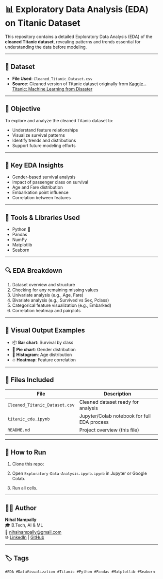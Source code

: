 # 📊 Exploratory Data Analysis (EDA) on Titanic Dataset

This repository contains a detailed Exploratory Data Analysis (EDA) of the **cleaned Titanic dataset**, revealing patterns and trends essential for understanding the data before modeling.

---

## 📂 Dataset

- **File Used**: `Cleaned_Titanic_Dataset.csv`
- **Source**: Cleaned version of Titanic dataset originally from [Kaggle - Titanic: Machine Learning from Disaster](https://www.kaggle.com/c/titanic/data)

---

## 🎯 Objective

To explore and analyze the cleaned Titanic dataset to:
- Understand feature relationships
- Visualize survival patterns
- Identify trends and distributions
- Support future modeling efforts

---

## 📌 Key EDA Insights

- Gender-based survival analysis
- Impact of passenger class on survival
- Age and Fare distribution
- Embarkation point influence
- Correlation between features

---

## 🧰 Tools & Libraries Used

- Python 🐍
- Pandas
- NumPy
- Matplotlib
- Seaborn

---

## 🔍 EDA Breakdown

1. Dataset overview and structure
2. Checking for any remaining missing values
3. Univariate analysis (e.g., Age, Fare)
4. Bivariate analysis (e.g., Survived vs Sex, Pclass)
5. Categorical feature visualization (e.g., Embarked)
6. Correlation heatmap and pairplots

---

## 📸 Visual Output Examples

- 📦 **Bar chart**: Survival by class  
- 🔵 **Pie chart**: Gender distribution  
- 🧮 **Histogram**: Age distribution  
- 🔥 **Heatmap**: Feature correlation  

---

## 📁 Files Included

| File                          | Description                                 |
|-------------------------------|---------------------------------------------|
| `Cleaned_Titanic_Dataset.csv` | Cleaned dataset ready for analysis          |
| `titanic_eda.ipynb`           | Jupyter/Colab notebook for full EDA process |
| `README.md`                   | Project overview (this file)                |

---

## 🚀 How to Run

1. Clone this repo:

2. Open `Exploratory-Data-Analysis.ipynb.ipynb` in Jupyter or Google Colab.

3. Run all cells.

---

## 🙋‍♂️ Author

**Nihal Nampally**  
🎓 B.Tech, AI & ML  
📧 nihalnampally@gmail.com  
🌐 [LinkedIn](https://www.linkedin.com/in/nihal-nampally/) | [GitHub](https://github.com/NampllayNihal)

---

## 🏷️ Tags

`#EDA #DataVisualization #Titanic #Python #Pandas #Matplotlib #Seaborn`


